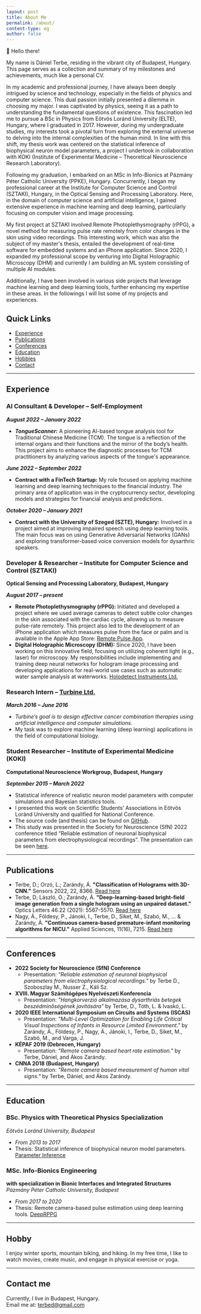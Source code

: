 ```yaml
---
layout: post
title: About Me
permalink: /about/
content-type: eg
author: false
---
```


<div class="two-columns">

<p>
 👋 Hello there!
</p>

<p>
My name is Dániel Terbe, residing in the vibrant city of Budapest, Hungary. 
This page serves as a collection and summary of my milestones and achievements, much like a personal CV.
</p>

<p>
In my academic and professional journey, I have always been deeply intrigued by science and technology, especially in the fields of physics and computer science. 
This dual passion initially presented a dilemma in choosing my major. I was captivated by physics, seeing it as a path to understanding the fundamental questions of existence. 
This fascination led me to pursue a BSc in Physics from Eötvös Loránd University (ELTE), Hungary, where I graduated in 2017. 
However, during my undergraduate studies, my interests took a pivotal turn from exploring the external universe to delving into the internal complexities of the human mind. 
In line with this shift, my thesis work was centered on the statistical inference of biophysical neuron model parameters, a project I undertook in collaboration with KOKI (Institute of Experimental Medicine – Theoretical Neuroscience Research Laboratory).
</p>

<p>
Following my graduation, I embarked on an MSc in Info-Bionics at Pázmány Péter Catholic University (PPKE), Hungary. 
Concurrently, I began my professional career at the Institute for Computer Science and Control (SZTAKI), Hungary, in the Optical Sensing and Processing Laboratory. 
Here, in the domain of computer science and artificial intelligence, I gained extensive experience in machine learning and deep learning, particularly focusing on computer vision and image processing. 
</p>

<p>
My first project at SZTAKI involved Remote Photoplethysmography (rPPG), a novel method for measuring pulse rate remotely from color changes in the skin using video recordings. 
This interesting work, which was also the subject of my master's thesis, entailed the development of real-time software for embedded systems and an iPhone application. 
Since 2020, I expanded my professional scope by venturing into Digital Holographic Microscopy (DHM) and currently I am building an ML system consisting of multiple AI modules.</p>

<p>
Additionally, I have been involved in various side projects that leverage machine learning and deep learning tools, further enhancing my expertise in these areas.
In the followings I will list some of my projects and experiences.
</p>
</div>


## Quick Links
- [Experience](#experience)
- [Publications](#publications)
- [Conferences](#conferences)
- [Education](#education)
- [Hobbies](#hobby)
- [Contact](#contact-me)

---

## Experience

### AI Consultant & Developer – Self-Employment
**_August 2022 – January 2022_**
- **_TongueScanner:_** A pioneering AI-based tongue analysis tool for Traditional Chinese Medicine (TCM). The tongue is a reflection of the internal organs and their functions and the mirror of the body’s health. This project aims to enhance the diagnostic processes for TCM practitioners by analyzing various aspects of the tongue's appearance.

**_June 2022 – September 2022_**
- **Contract with a FinTech Startup:** My role focused on applying machine learning and deep learning techniques to the financial industry. The primary area of application was in the cryptocurrency sector, developing models and strategies for financial analysis and predictions.

**_October 2020 – January 2021_**
- **Contract with the University of Szeged (SZTE), Hungary:** Involved in a project aimed at improving impaired speech using deep learning tools. The main focus was on using Generative Adversarial Networks (GANs) and exploring transformer-based voice conversion models for dysarthric speakers.

### Developer & Researcher – Institute for Computer Science and Control (SZTAKI)
__Optical Sensing and Processing Laboratory, Budapest, Hungary__

**_August 2017 – present_**
- **Remote Photoplethysmography (rPPG):** Initiated and developed a project where we used average cameras to detect subtle color changes in the skin associated with the cardiac cycle, allowing us to measure pulse-rate remotely. This project also led to the development of an iPhone application which measures pulse from the face or palm and is available in the Apple App Store: [Remote Pulse App](https://apps.apple.com/us/app/remote-pulse/id1468899497?l=en).
- **Digital Holographic Microscopy (DHM):** Since 2020, I have been working on this innovative field, focusing on utilizing coherent light (e.g., laser) for microscopy. My responsibilities include implementing and training deep neural networks for hologram image processing and developing applications for real-world use cases such as automatic water sample analysis at waterworks. [Holodetect Instruments Ltd.](https://holodetect.com)

### Research Intern – [Turbine Ltd.](https://turbine.ai)
**_March 2016 – June 2016_**
- _Turbine’s goal is to design effective cancer combination therapies using artificial intelligence and computer simulations._
- My task was to explore machine learning (deep learning) applications in the field of computational biology.


### Student Researcher – Institute of Experimental Medicine (KOKI)
__Computational Neuroscience Workgroup, Budapest, Hungary__

**_September 2015 – March 2022_**
- Statistical inference of realistic neuron model parameters with computer simulations and Bayesian statistics tools.
- I presented this work on Scientific Students’ Associations in Eötvös Loránd University and qualified for National Conference.
- The source code (and thesis) can be found on [GitHub](https://github.com/terbed/parameter-inference).
- This study was presented in the Society for Neuroscience (SfN) 2022 conference titled “Reliable estimation of neuronal biophysical parameters from electrophysiological recordings”. The presentation can be seen [here](https://www.dropbox.com/s/0kfvjkxp6jwm10s/SfN_2022_Kali_v2.mp4?dl=0).

---

## Publications

- Terbe, D.; Orzó, L.; Zarándy, Á. **"Classification of Holograms with 3D-CNN."** Sensors 2022, 22, 8366. [Read here](https://doi.org/10.3390/s22218366)
- Terbe, D; László, O.; Zarándy, Á. **"Deep-learning-based bright-field image generation from a single hologram using an unpaired dataset."** Optics Letters 46.22 (2021): 5567-5570. [Read here](https://eprints.sztaki.hu/10150/1/Terbe_5567_32478142_ny.pdf)
- Nagy, Á., Földesy, P., Jánoki, I., Terbe, D., Siket, M., Szabó, M., ... & Zarándy, Á. **"Continuous camera-based premature-infant monitoring algorithms for NICU."** Applied Sciences, 11(16), 7215. [Read here](https://www.mdpi.com/2076-3417/11/16/7215)

---

## Conferences

- **2022 Society for Neuroscience (SfN) Conference**
  - Presentation: _"Reliable estimation of neuronal biophysical parameters from electrophysiological recordings."_ by Terbe D., Szoboszlay M., Nusser Z., Káli Sz.
- **XVIII. Magyar Számítógépes Nyelvészeti Konferencia**
  - Presentation: _"Hangkorverzió alkalmazása dysarthriás betegek beszédminőségének javítására"_ by Terbe, D., Tóth, L. & Ivaskó, L.
- **2020 IEEE International Symposium on Circuits and Systems (ISCAS)**
  - Presentation: _"Multi-Level Optimization for Enabling Life Critical Visual Inspections of Infants in Resource Limited Environment."_ by Zarándy, Á., Földesy, P., Nagy, Á., Jánoki, I., Terbe, D., Siket, M., Szabó, M., and Varga, J.
- **KÉPAF 2019 (Debrecen, Hungary)**
  - Presentation: _"Remote camera based heart rate estimation."_ by Terbe, Dániel, and Ákos Zarándy.
- **CNNA 2018 (Budapest, Hungary)**
  - Presentation: _"Remote camera based measurement of human vital signs."_ by Terbe, Dániel, and Ákos Zarándy.

---

## Education

### BSc. Physics with Theoretical Physics Specialization
_Eötvös Loránd University, Budapest_
- _From 2013 to 2017_
- Thesis: Statistical inference of biophysical neuron model parameters. [Parameter Inference](https://github.com/terbed/parameter-inference)

### MSc. Info-Bionics Engineering
 **with specialization in Bionic Interfaces and Integrated Structures**
_Pázmány Péter Catholic University, Budapest_
- _From 2017 to 2020_
- Thesis: Remote camera-based pulse estimation using deep learning tools. [DeepRPPG](https://github.com/terbed/Deep-rPPG)

---

## Hobby

I enjoy winter sports, mountain biking, and hiking. In my free time, I like to watch movies, create music, and engage in physical exercise or yoga.

---

## Contact me

Currently, I live in Budapest, Hungary. \
Email me at: [terbed@gmail.com](mailto:terbed@gmail.com)
